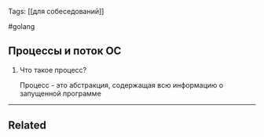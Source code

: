 Tags: [[для собеседований]]

#golang 



## Процессы и поток ОС



1. Что такое процесс?

	Процесс - это абстракция, содержащая всю информацию о запущенной программе
	
	
	
	
	
	
	
	
	





---


## Related


